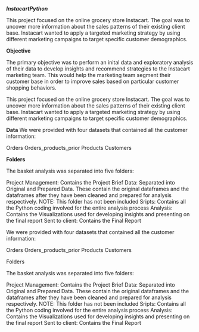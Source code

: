 *******InstacartPython*******


This project focused on the online grocery store Instacart. The goal was to uncover more information about the sales patterns of their existing client base. Instacart wanted to apply a targeted marketing strategy by using different marketing campaigns to target specific customer demographics.

**Objective**


The primary objective was to perform an inital data and exploratory analysis of their data to develop insights and recommend strategies to the Instacart marketing team. This would help the marketing team segment their customer base in order to improve sales based on particular customer shopping behaviors.

This project focused on the online grocery store Instacart. The goal was to uncover more information about the sales patterns of their existing client base. Instacart wanted to apply a targeted marketing strategy by using different marketing campaigns to target specific customer demographics.


**Data**
We were provided with four datasets that contained all the customer information:

Orders
Orders_products_prior
Products
Customers


**Folders**

The basket analysis was separated into five folders:

Project Management: Contains the Project Brief
Data: Separated into Original and Prepared Data. These contain the original dataframes and the dataframes after they have been cleaned and prepared for analysis respectively. NOTE: This folder has not been included
Sripts: Contains all the Python coding involved for the entire analysis process
Analysis: Contains the Visualizations used for developing insights and presenting on the final report
Sent to client: Contains the Final Report


We were provided with four datasets that contained all the customer information:

Orders
Orders_products_prior
Products
Customers


Folders


The basket analysis was separated into five folders:

Project Management: Contains the Project Brief
Data: Separated into Original and Prepared Data. These contain the original dataframes and the dataframes after they have been cleaned and prepared for analysis respectively. NOTE: This folder has not been included
Sripts: Contains all the Python coding involved for the entire analysis process
Analysis: Contains the Visualizations used for developing insights and presenting on the final report
Sent to client: Contains the Final Report
